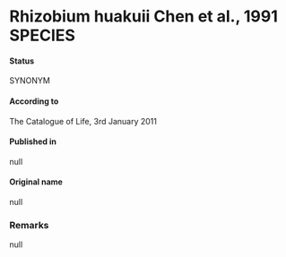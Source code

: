 Rhizobium huakuii Chen et al., 1991 SPECIES
=======

#### Status
SYNONYM

#### According to
The Catalogue of Life, 3rd January 2011

#### Published in
null

#### Original name
null

### Remarks
null